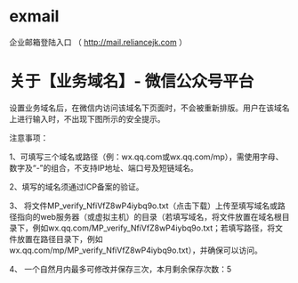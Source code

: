 # exmail
企业邮箱登陆入口 （ http://mail.reliancejk.com ）

# 关于【业务域名】- 微信公众号平台

设置业务域名后，在微信内访问该域名下页面时，不会被重新排版。用户在该域名上进行输入时，不出现下图所示的安全提示。

注意事项：

1、可填写三个域名或路径（例：wx.qq.com或wx.qq.com/mp），需使用字母、数字及“-”的组合，不支持IP地址、端口号及短链域名。

2、填写的域名须通过ICP备案的验证。

3、 将文件MP_verify_NfiVfZ8wP4iybq9o.txt（点击下载）上传至填写域名或路径指向的web服务器（或虚拟主机）的目录（若填写域名，将文件放置在域名根目录下，例如wx.qq.com/MP_verify_NfiVfZ8wP4iybq9o.txt；若填写路径，将文件放置在路径目录下，例如wx.qq.com/mp/MP_verify_NfiVfZ8wP4iybq9o.txt），并确保可以访问。

4、 一个自然月内最多可修改并保存三次，本月剩余保存次数：5
